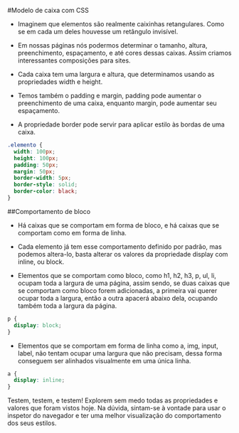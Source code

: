 #Modelo de caixa com CSS

- Imaginem que elementos são realmente caixinhas retangulares. Como se em cada um deles houvesse um retângulo invisível.

- Em nossas páginas nós podermos determinar o tamanho, altura, preenchimento, espaçamento, e até cores dessas caixas. Assim criamos interessantes composições para sites.

- Cada caixa tem uma largura e altura, que determinamos usando as propriedades width e height.

- Temos também o padding e margin, padding pode aumentar o preenchimento de uma caixa, enquanto margin, pode aumentar seu espaçamento.

- A propriedade border pode servir para aplicar estilo às bordas de uma caixa.
```css
.elemento {
  width: 100px;
  height: 100px;
  padding: 50px;
  margin: 50px;
  border-width: 5px;
  border-style: solid;
  border-color: black;
}
```
##Comportamento de bloco

- Há caixas que se comportam em forma de bloco, e há caixas que se comportam como em forma de linha. 

- Cada elemento já tem esse comportamento definido por padrão, mas podemos altera-lo, basta alterar os valores da propriedade display com inline, ou block.

- Elementos que se comportam como bloco, como h1, h2, h3, p, ul, li, ocupam toda a largura de uma página, assim sendo, se duas caixas que se comportam como bloco forem adicionadas, a primeira vai querer ocupar toda a largura, então a outra apacerá abaixo dela, ocupando também toda a largura da página.
```css
p {
  display: block;
}
```
- Elementos que se comportam em forma de linha como a, img, input, label, não tentam ocupar uma largura que não precisam, dessa forma conseguem ser alinhados visualmente em uma única linha.
```css
a {
  display: inline;
}
```
Testem, testem, e testem! Explorem sem medo todas as propriedades e valores que foram vistos hoje. Na dúvida, sintam-se à vontade para usar o inspetor do navegador e ter uma melhor visualização do comportamento dos seus estilos.
